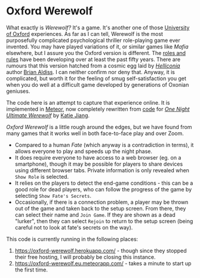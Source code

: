 # Oxford Werewolf

What exactly is _Werewolf?_ It's a game. It's another one of those [University of Oxford](http://www.ox.ac.uk/) experiences. As far as I can tell, Werewolf is the most purposefully complicated psychological thriller role-playing game ever invented. You may have played variations of it, or similar games like _Mafia_ elsewhere, but I assure you the Oxford version is different. The [roles and rules](Werewolf.md) have been developing over at least the past fifty years. There are rumours that this version hatched from a cosmic egg laid by [_Helliconia_](https://en.wikipedia.org/wiki/Helliconia) author [Brian Aldiss](https://en.wikipedia.org/wiki/Brian_Aldiss). I can neither confirm nor deny that. Anyway, it is complicated, but worth it for the feeling of smug self-satisfaction you get when you do well at a difficult game developed by generations of Oxonian geniuses.

The code here is an attempt to capture that experience online. It is implemented in [Meteor](https://github.com/meteor/meteor), now completely rewritten from [code](https://github.com/timadye/werewolf/tree/1n-werewolf) for [_One Night Ultimate Werewolf_](http://ultimatewerewolf.herokuapp.com) by [Katie Jiang](https://github.com/katiejiang/).

_Oxford Werewolf_ is a little rough around the edges, but we have found from many games that it works well in both face-to-face play and over Zoom.

* Compared to a human _Fate_ (which anyway is a contradiction in terms), it allows everyone to play and speeds up the night phase.
* It does require everyone to have access to a web browser (eg. on a smartphone), though it may be possible for players to share devices using different browser tabs. Private information is only revealed when `Show Role` is selected.
* It relies on the players to detect the end-game conditions - this can be a good role for dead players, who can follow the progress of the game by selecting `Show Fate's Secrets`.
* Occasionally, if there is a connection problem, a player may be thrown out of the game and taken back to the setup screen. From there, they can select their name and `Join Game`. If they are shown as a dead "lurker", then they can select `Rejoin` to return to the setup screen (being careful not to look at fate's secrets on the way).

This code is currently running in the following places:
1. https://oxford-werewolf.herokuapp.com/ - though since they stopped their free hosting, I will probably be closing this instance.
2. https://oxford-werewolf.eu.meteorapp.com/ - takes a minute to start up the first time.
